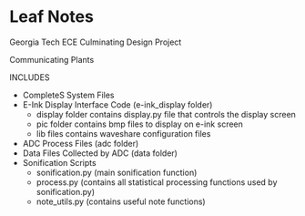# Leaf Notes
Georgia Tech ECE Culminating Design Project

Communicating Plants

INCLUDES
- CompleteS System Files
- E-Ink Display Interface Code (e-ink_display folder)
  - display folder contains display.py file that controls the display screen
  - pic folder contains bmp files to display on e-ink screen
  - lib files contains waveshare configuration files
- ADC Process Files (adc folder)
- Data Files Collected by ADC (data folder)
- Sonification Scripts
  - sonification.py (main sonification function)
  - process.py (contains all statistical processing functions
  used by sonification.py)
  - note_utils.py (contains useful note functions)
